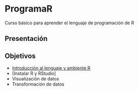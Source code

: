 # ProgramaR
Curso básico para aprender el lenguaje de programación de R

## Presentación
## Objetivos
- [Introducción al lenguaje y ambiente R]()
- [Instalar R y RStudio]
- Visualización de datos
- Transformación de datos

